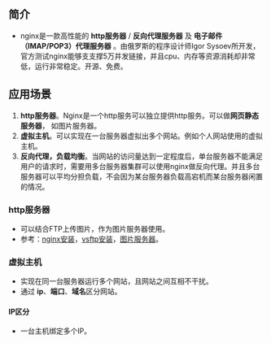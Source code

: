 ## 简介 ##
- nginx是一款高性能的 **http服务器** / **反向代理服务器** 及 **电子邮件（IMAP/POP3）代理服务器** 。由俄罗斯的程序设计师Igor Sysoev所开发，官方测试nginx能够支支撑5万并发链接，并且cpu、内存等资源消耗却非常低，运行非常稳定。开源、免费。

## 应用场景 ##
1. **http服务器**。Nginx是一个http服务可以独立提供http服务。可以做**网页静态服务器**， 如图片服务器。
2. **虚拟主机**。可以实现在一台服务器虚拟出多个网站。例如个人网站使用的虚拟主机。
3. **反向代理，负载均衡**。当网站的访问量达到一定程度后，单台服务器不能满足用户的请求时，需要用多台服务器集群可以使用nginx做反向代理。并且多台服务器可以平均分担负载，不会因为某台服务器负载高宕机而某台服务器闲置的情况。

### http服务器 ###
- 可以结合FTP上传图片，作为图片服务器使用。
- 参考：[nginx安装](https://blog.csdn.net/qq_40369829/article/details/79515383)，[vsftp安装](https://blog.csdn.net/qq_40369829/article/details/79515361)，[图片服务器](https://blog.csdn.net/qq_40369829/article/details/79515562)。

### 虚拟主机 ###
- 实现在同一台服务器运行多个网站，且网站之间互相不干扰。
- 通过 **ip**、**端口**、**域名**区分网站。

#### IP区分 ####
- 一台主机绑定多个IP。

